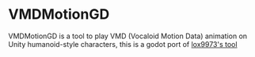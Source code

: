 # VMDMotionGD

VMDMotionGD is a tool to play VMD (Vocaloid Motion Data) animation on Unity humanoid-style characters, this is a godot port of [lox9973's tool](https://gitlab.com/lox9973/VMDMotion/-/tree/master)
